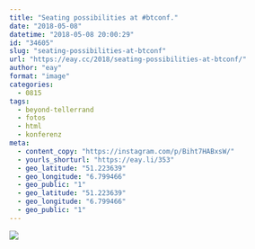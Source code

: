 ```yaml
---
title: "Seating possibilities at #btconf."
date: "2018-05-08"
datetime: "2018-05-08 20:00:29"
id: "34605"
slug: "seating-possibilities-at-btconf"
url: "https://eay.cc/2018/seating-possibilities-at-btconf/"
author: "eay"
format: "image"
categories:
  - 0815
tags:
  - beyond-tellerrand
  - fotos
  - html
  - konferenz
meta:
  - content_copy: "https://instagram.com/p/Biht7HABxsW/"
  - yourls_shorturl: "https://eay.li/353"
  - geo_latitude: "51.223639"
  - geo_longitude: "6.799466"
  - geo_public: "1"
  - geo_latitude: "51.223639"
  - geo_longitude: "6.799466"
  - geo_public: "1"
---
```


![](https://eay.cc/uploads/2018/i-need-a-br.jpeg)
